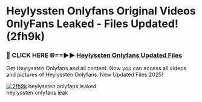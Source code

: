 # Heylyssten Onlyfans Original Videos 0nlyFans Leaked - Files Updated! (2fh9k)

<h3>🔴 CLICK HERE 🌐==►► <a href="https://tinyurl.com/3hn5wdd3" rel="nofollow">Heylyssten Onlyfans Updated Files</a></h3>

Get Heylyssten Onlyfans and all content. Now you can access all videos and pictures of Heylyssten Onlyfans. New Updated Files 2025!

[![2fh9k](https://i.imgur.com/4HnBqBT.gif)](https://tinyurl.com/3hn5wdd3)
heylyssten onlyfans leaked<br>
heylyssten onlyfans leak